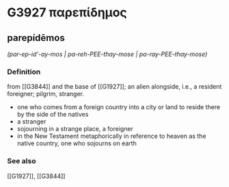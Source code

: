 # G3927 παρεπίδημος

## parepídēmos

_(par-ep-id'-ay-mos | pa-reh-PEE-thay-mose | pa-ray-PEE-thay-mose)_

### Definition

from [[G3844]] and the base of [[G1927]]; an alien alongside, i.e., a resident foreigner; pilgrim, stranger.

- one who comes from a foreign country into a city or land to reside there by the side of the natives
- a stranger
- sojourning in a strange place, a foreigner
- in the New Testament metaphorically in reference to heaven as the native country, one who sojourns on earth

### See also

[[G1927]], [[G3844]]

